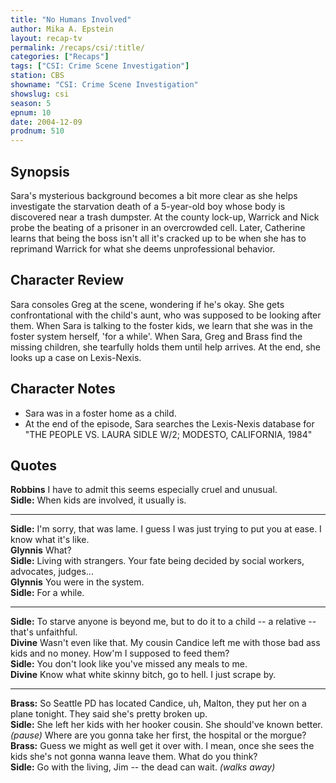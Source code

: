 ```yaml
---
title: "No Humans Involved"
author: Mika A. Epstein
layout: recap-tv
permalink: /recaps/csi/:title/
categories: ["Recaps"]
tags: ["CSI: Crime Scene Investigation"]
station: CBS
showname: "CSI: Crime Scene Investigation"
showslug: csi
season: 5  
epnum: 10
date: 2004-12-09
prodnum: 510
---
```


## Synopsis

Sara's mysterious background becomes a bit more clear as she helps investigate the starvation death of a 5-year-old boy whose body is discovered near a trash dumpster. At the county lock-up, Warrick and Nick probe the beating of a prisoner in an overcrowded cell. Later, Catherine learns that being the boss isn't all it's cracked up to be when she has to reprimand Warrick for what she deems unprofessional behavior.

## Character Review

Sara consoles Greg at the scene, wondering if he's okay. She gets confrontational with the child's aunt, who was supposed to be looking after them. When Sara is talking to the foster kids, we learn that she was in the foster system herself, 'for a while'. When Sara, Greg and Brass find the missing children, she tearfully holds them until help arrives. At the end, she looks up a case on Lexis-Nexis.

## Character Notes

* Sara was in a foster home as a child.  
* At the end of the episode, Sara searches the Lexis-Nexis database for "THE PEOPLE VS. LAURA SIDLE W/2; MODESTO, CALIFORNIA, 1984"

## Quotes

**Robbins** I have to admit this seems especially cruel and unusual.  
**Sidle:** When kids are involved, it usually is.  

- - -

**Sidle:** I'm sorry, that was lame. I guess I was just trying to put you at ease. I know what it's like.  
**Glynnis** What?  
**Sidle:** Living with strangers. Your fate being decided by social workers, advocates, judges...  
**Glynnis** You were in the system.  
**Sidle:** For a while.  

- - -

**Sidle:** To starve anyone is beyond me, but to do it to a child -- a relative -- that's unfaithful.  
**Divine** Wasn't even like that. My cousin Candice left me with those bad ass kids and no money. How'm I supposed to feed them?  
**Sidle:** You don't look like you've missed any meals to me.  
**Divine** Know what white skinny bitch, go to hell. I just scrape by.  

- - -

**Brass:** So Seattle PD has located Candice, uh, Malton, they put her on a plane tonight. They said she's pretty broken up.  
**Sidle:** She left her kids with her hooker cousin. She should've known better. _(pause)_ Where are you gonna take her first, the hospital or the morgue?  
**Brass:** Guess we might as well get it over with. I mean, once she sees the kids she's not gonna wanna leave them. What do you think?  
**Sidle:** Go with the living, Jim -- the dead can wait. _(walks away)_
